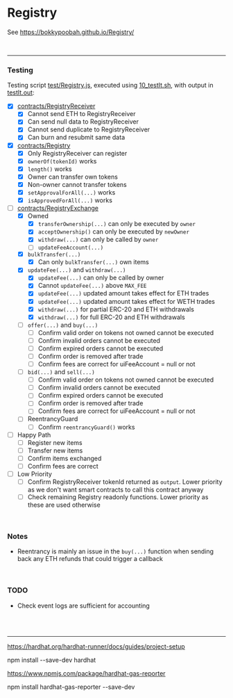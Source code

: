 # Registry

See https://bokkypoobah.github.io/Registry/

<br />

---

### Testing

Testing script [test/Registry.js](test/Registry.js), executed using [10_testIt.sh](10_testIt.sh), with output in [testIt.out](testIt.out):

* [x] [contracts/RegistryReceiver](contracts/Registry.sol)
  * [x] Cannot send ETH to RegistryReceiver
  * [x] Can send null data to RegistryReceiver
  * [x] Cannot send duplicate to RegistryReceiver
  * [x] Can burn and resubmit same data
* [x] [contracts/Registry](contracts/Registry.sol)
  * [x] Only RegistryReceiver can register
  * [x] `ownerOf(tokenId)` works
  * [x] `length()` works
  * [x] Owner can transfer own tokens
  * [x] Non-owner cannot transfer tokens
  * [x] `setApprovalForAll(...)` works
  * [x] `isApprovedForAll(...)` works
* [ ] [contracts/RegistryExchange](contracts/RegistryExchange.sol)
  * [x] Owned
    * [x] `transferOwnership(...)` can only be executed by `owner`
    * [x] `acceptOwnership()` can only be executed by `newOwner`
    * [x] `withdraw(...)` can only be called by `owner`
    * [ ] `updateFeeAccount(...)`
  * [x] `bulkTransfer(...)`
    * [x] Can only `bulkTransfer(...)` own items
  * [x] `updateFee(...)` and `withdraw(...)`
    * [x] `updateFee(...)` can only be called by owner
    * [x] Cannot `updateFee(...)` above `MAX_FEE`
    * [x] `updateFee(...)` updated amount takes effect for ETH trades
    * [x] `updateFee(...)` updated amount takes effect for WETH trades
    * [x] `withdraw(...)` for partial ERC-20 and ETH withdrawals
    * [x] `withdraw(...)` for full ERC-20 and ETH withdrawals
  * [ ] `offer(...)` and `buy(...)`
    * [ ] Confirm valid order on tokens not owned cannot be executed
    * [ ] Confirm invalid orders cannot be executed
    * [ ] Confirm expired orders cannot be executed
    * [ ] Confirm order is removed after trade
    * [ ] Confirm fees are correct for uiFeeAccount = null or not
  * [ ] `bid(...)` and `sell(...)`
    * [ ] Confirm valid order on tokens not owned cannot be executed
    * [ ] Confirm invalid orders cannot be executed
    * [ ] Confirm expired orders cannot be executed
    * [ ] Confirm order is removed after trade
    * [ ] Confirm fees are correct for uiFeeAccount = null or not
  * [ ] ReentrancyGuard
    * [ ] Confirm `reentrancyGuard()` works
* [ ] Happy Path
  * [ ] Register new items
  * [ ] Transfer new items
  * [ ] Confirm items exchanged
  * [ ] Confirm fees are correct
* [ ] Low Priority
  * [ ] Confirm RegistryReceiver tokenId returned as `output`. Lower priority as we don't want smart contracts to call this contract anyway
  * [ ] Check remaining Registry readonly functions. Lower priority as these are used otherwise

<br />

### Notes

* Reentrancy is mainly an issue in the `buy(...)` function when sending back any ETH refunds that could trigger a callback

<br />

### TODO

* Check event logs are sufficient for accounting

<br />

<br />

---

https://hardhat.org/hardhat-runner/docs/guides/project-setup

npm install --save-dev hardhat

https://www.npmjs.com/package/hardhat-gas-reporter

npm install hardhat-gas-reporter --save-dev
